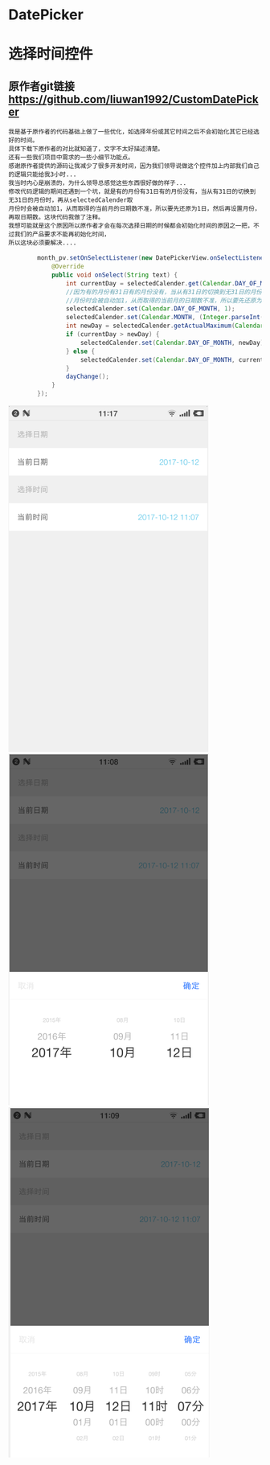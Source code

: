 # DatePicker
# 选择时间控件
## 原作者git链接 https://github.com/liuwan1992/CustomDatePicker

```
我是基于原作者的代码基础上做了一些优化，如选择年份或其它时间之后不会初始化其它已经选好的时间。
具体下载下原作者的对比就知道了，文字不太好描述清楚。
还有一些我们项目中需求的一些小细节功能点。
感谢原作者提供的源码让我减少了很多开发时间，因为我们领导说做这个控件加上内部我们自己的逻辑只能给我3小时...
我当时内心是崩溃的，为什么领导总感觉这些东西很好做的样子...
修改代码逻辑的期间还遇到一个坑，就是有的月份有31日有的月份没有，当从有31日的切换到无31日的月份时，再从selectedCalender取
月份时会被自动加1，从而取得的当前月的日期数不准，所以要先还原为1日，然后再设置月份，再取日期数。这块代码我做了注释。
我想可能就是这个原因所以原作者才会在每次选择日期的时候都会初始化时间的原因之一把，不过我们的产品要求不能再初始化时间，
所以这块必须要解决....
```
```java
        month_pv.setOnSelectListener(new DatePickerView.onSelectListener() {
            @Override
            public void onSelect(String text) {
                int currentDay = selectedCalender.get(Calendar.DAY_OF_MONTH);
                //因为有的月份有31日有的月份没有，当从有31日的切换到无31日的月份时，再从selectedCalender取
                //月份时会被自动加1，从而取得的当前月的日期数不准，所以要先还原为1日，然后再设置月份，再取日期数
                selectedCalender.set(Calendar.DAY_OF_MONTH, 1);
                selectedCalender.set(Calendar.MONTH, (Integer.parseInt(text) - 1));
                int newDay = selectedCalender.getActualMaximum(Calendar.DAY_OF_MONTH);
                if (currentDay > newDay) {
                    selectedCalender.set(Calendar.DAY_OF_MONTH, newDay);
                } else {
                    selectedCalender.set(Calendar.DAY_OF_MONTH, currentDay);
                }
                dayChange();
            }
        });
```
![项目图](https://github.com/qiaojiuyuan/DatePicker/raw//master/img/datePicker_1.png)
![项目图](https://github.com/qiaojiuyuan/DatePicker/raw//master/img/datePicker_2.png)
![项目图](https://github.com/qiaojiuyuan/DatePicker/raw//master/img/datePicker_3.png)
